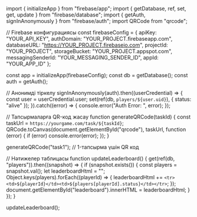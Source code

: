 import { initializeApp } from "firebase/app";
import { getDatabase, ref, set, get, update } from "firebase/database";
import { getAuth, signInAnonymously } from "firebase/auth";
import QRCode from "qrcode";

// Firebase конфигурациясы
const firebaseConfig = {
  apiKey: "YOUR_API_KEY",
  authDomain: "YOUR_PROJECT.firebaseapp.com",
  databaseURL: "https://YOUR_PROJECT.firebaseio.com",
  projectId: "YOUR_PROJECT",
  storageBucket: "YOUR_PROJECT.appspot.com",
  messagingSenderId: "YOUR_MESSAGING_SENDER_ID",
  appId: "YOUR_APP_ID"
};

const app = initializeApp(firebaseConfig);
const db = getDatabase();
const auth = getAuth();

// Анонимді тіркелу
signInAnonymously(auth).then((userCredential) => {
  const user = userCredential.user;
  set(ref(db, `players/${user.uid}`), { status: "alive" });
}).catch((error) => {
  console.error("Auth Error: ", error);
});

// Тапсырмаларға QR-код жасау
function generateQRCode(taskId) {
  const taskUrl = `https://yourgame.com/task/${taskId}`;
  QRCode.toCanvas(document.getElementById("qrcode"), taskUrl, function (error) {
    if (error) console.error(error);
  });
}

generateQRCode("task1"); // 1-тапсырма үшін QR код

// Нәтижелер таблицасы
function updateLeaderboard() {
  get(ref(db, "players")).then((snapshot) => {
    if (snapshot.exists()) {
      const players = snapshot.val();
      let leaderboardHtml = "";
      Object.keys(players).forEach((playerId) => {
        leaderboardHtml += `<tr><td>${playerId}</td><td>${players[playerId].status}</td></tr>`;
      });
      document.getElementById("leaderboard").innerHTML = leaderboardHtml;
    }
  });
}

updateLeaderboard();
